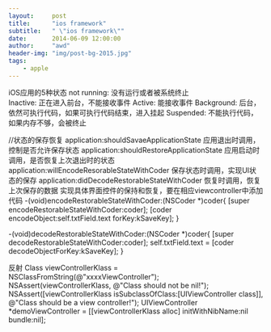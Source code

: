 ```yaml
---
layout:     post
title:      "ios framework"
subtitle:   " \"ios framework\""
date:       2014-06-09 12:00:00
author:     "awd"
header-img: "img/post-bg-2015.jpg"
tags:
    - apple
---
```

iOS应用的5种状态
not running: 没有运行或者被系统终止   
Inactive:      正在进入前台，不能接收事件
Active:        能接收事件
Background: 后台，依然可执行代码，如果可执行代码结束，进入挂起
Suspended:  不能执行代码，如果内存不够，会被终止

//状态的保存恢复
application:shouldSavaeApplicationState	应用退出时调用，控制是否允许保存状态
application:shouldRestoreApplicationState	应用启动时调用，是否恢复上次退出时的状态
application:willEncodeResorableStateWithCoder	保存状态时调用，实现UI状态的保存
application:didDecodeRestorableStateWithCoder	恢复时调用，恢复上次保存的数据
实现具体界面控件的保持和恢复，要在相应viewcontroller中添加代码
-(void)encodeRestorableStateWithCoder:(NSCoder *)coder{
    [super encodeRestorableStateWithCoder:coder];
    [coder encodeObject:self.txtField.text forKey:kSaveKey];
}

-(void)decodeRestorableStateWithCoder:(NSCoder *)coder{
    [super decodeRestorableStateWithCoder:coder];
    self.txtField.text = [coder decodeObjectForKey:kSaveKey];
}

反射
Class viewControllerKlass = NSClassFromString(@"xxxxViewController");
NSAssert(viewControllerKlass, @"Class should not be nil!");
NSAssert([viewControllerKlass isSubclassOfClass:[UIViewController class]], @"Class should be a view controller!");
UIViewController *demoViewController = [[viewControllerKlass alloc] initWithNibName:nil bundle:nil];
